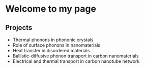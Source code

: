 # Welcome to my page

## Projects

- Thermal phonons in phononic crystals 
- Role of surface phonons in nanomaterials
- Heat transfer in disordered materials
- Ballistic-diffusive phonon transport in carbon nanomaterials
- Electrical and thermal transport in carbon nanotube network 

